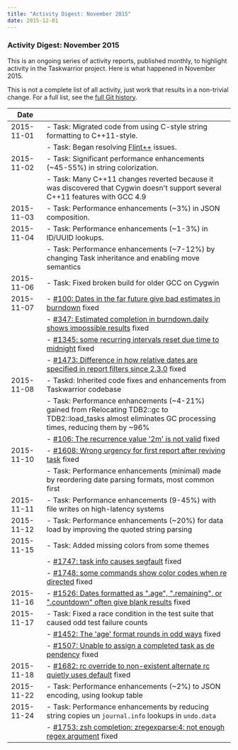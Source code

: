 ```yaml
---
title: "Activity Digest: November 2015"
date: 2015-12-01
---
```


### Activity Digest: November 2015 

This is an ongoing series of activity reports, published monthly, to highlight activity in the Taskwarrior project.
Here is what happened in November 2015.

This is not a complete list of all activity, just work that results in a non-trivial change.
For a full list, see the [full Git history](https://github.com/GothenburgBitFactory/taskwarrior/commits/v2.5.0).

| Date       |                                                                                                                                                                           |
|------------|---------------------------------------------------------------------------------------------------------------------------------------------------------------------------|
| 2015-11-01 | - Task: Migrated code from using C-style string formatting to C++11-style.                                                                                                |
|            | - Task: Began resolving [Flint++](https://github.com/L2Program/FlintPlusPlus) issues.                                                                                     |
| 2015-11-02 | - Task: Significant performance enhancements (\~45-55%) in string colorization.                                                                                           |
|            | - Task: Many C++11 changes reverted because it was discovered that Cygwin doesn\'t support several C++11 features with GCC 4.9                                            |
| 2015-11-03 | - Task: Performance enhancements (\~3%) in JSON composition.                                                                                                              |
| 2015-11-04 | - Task: Performance enhancements (\~1-3%) in ID/UUID lookups.                                                                                                             |
|            | - Task: Performance enhancements (\~7-12%) by changing Task inheritance and enabling move semantics                                                                       |
| 2015-11-06 | - Task: Fixed broken build for older GCC on Cygwin                                                                                                                        |
| 2015-11-07 | - [#100: Dates in the far future give bad estimates in burndown](https://github.com/GothenburgBitFactory/taskwarrior/issues/100) fixed                                    |
|            | - [#347: Estimated completion in burndown.daily shows impossible results](https://github.com/GothenburgBitFactory/taskwarrior/issues/347) fixed                           |
|            | - [#1345: some recurring intervals reset due time to midnight](https://github.com/GothenburgBitFactory/taskwarrior/issues/1345) fixed                                     |
|            | - [#1473: Difference in how relative dates are specified in report filters since 2.3.0](https://github.com/GothenburgBitFactory/taskwarrior/issues/1473) fixed            |
| 2015-11-08 | - Taskd: Inherited code fixes and enhancements from Taskwarrior codebase                                                                                                  |
|            | - Task: Performance enhancements (\~4-21%) gained from rRelocating TDB2::gc to TDB2::load\_tasks almost eliminates GC processing times, reducing them by \~96%            |
|            | - [#106: The recurrence value \'2m\' is not valid](https://github.com/GothenburgBitFactory/taskserver/issues/106) fixed                                                   |
| 2015-11-10 | - [#1608: Wrong urgency for first report after reviving task](https://github.com/GothenburgBitFactory/taskwarrior/issues/1608) fixed                                      |
|            | - Task: Performance enhancements (minimal) made by reordering date parsing formats, most common first                                                                     |
| 2015-11-11 | - Task: Performance enhancements (9-45%) with file writes on high-latency systems                                                                                         |
| 2015-11-12 | - Task: Performance enhancements (\~20%) for data load by improving the quoted string parsing                                                                             |
| 2015-11-15 | - Task: Added missing colors from some themes                                                                                                                             |
|            | - [#1747: task info causes segfault](https://github.com/GothenburgBitFactory/taskwarrior/issues/1747) fixed                                                               |
|            | - [#1748: some commands show color codes when re directed](https://github.com/GothenburgBitFactory/taskwarrior/issues/1748) fixed                                         |
| 2015-11-16 | - [#1526: Dates formatted as \".age\", \".remaining\", or \".countdown\" often give blank results](https://github.com/GothenburgBitFactory/taskwarrior/issues/1526) fixed |
| 2015-11-17 | - Task: Fixed a race condition in the test suite that caused odd test failure counts                                                                                      |
|            | - [#1452: The \'age\' format rounds in odd ways](https://github.com/GothenburgBitFactory/taskwarrior/issues/1452) fixed                                                   |
|            | - [#1507: Unable to assign a completed task as de pendency](https://github.com/GothenburgBitFactory/taskwarrior/issues/1507) fixed                                        |
| 2015-11-18 | - [#1682: rc override to non-existent alternate rc quietly uses default](https://github.com/GothenburgBitFactory/taskwarrior/issues/1682) fixed                           |
| 2015-11-22 | - Task: Performance enhancements (\~2%) to JSON encoding, using lookup table                                                                                              |
| 2015-11-24 | - Task: Performance enhancements by reducing string copies un `journal.info` lookups in `undo.data`                                                                       |
|            | - [#1753: zsh completion: zregexparse:4: not enough regex argument](https://github.com/GothenburgBitFactory/taskwarrior/issues/1753) fixed                                |

